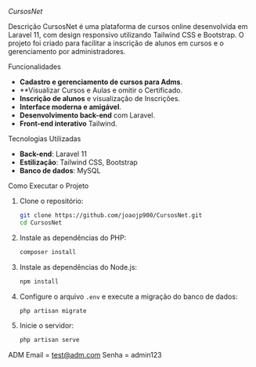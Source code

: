 
*CursosNet*

 Descrição
CursosNet é uma plataforma de cursos online desenvolvida em Laravel 11, com design responsivo utilizando Tailwind CSS e Bootstrap. O projeto foi criado para facilitar a inscrição de alunos em cursos e o gerenciamento por administradores.

 Funcionalidades
- **Cadastro e gerenciamento de cursos para Adms**.
- **Visualizar Cursos e Aulas e omitir o Certificado.
- **Inscrição de alunos** e visualização de Inscrições.
- **Interface moderna e amigável**.
- **Desenvolvimento back-end** com Laravel.
- **Front-end interativo** Tailwind.

 Tecnologias Utilizadas
- **Back-end**: Laravel 11
- **Estilização**: Tailwind CSS, Bootstrap
- **Banco de dados**: MySQL

 Como Executar o Projeto
1. Clone o repositório:
   ```bash
   git clone https://github.com/joaojp900/CursosNet.git
   cd CursosNet
   ```
2. Instale as dependências do PHP:
   ```bash
   composer install
   ```
3. Instale as dependências do Node.js:
   ```bash
   npm install
   ```
4. Configure o arquivo `.env` e execute a migração do banco de dados:
   ```bash
   php artisan migrate
   ```
5. Inicie o servidor:
   ```bash
   php artisan serve
   ```

 ADM 
 Email = test@adm.com
 Senha = admin123

 
